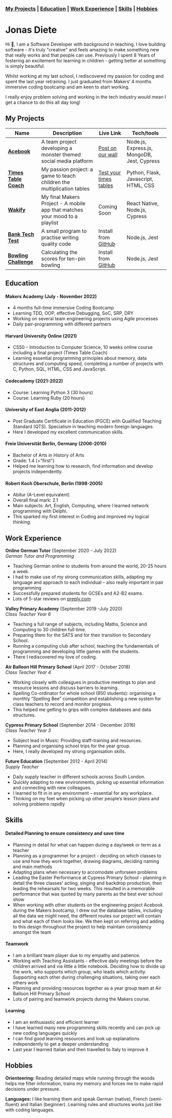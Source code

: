 ### [My Projects](#my-projects) | [Education](#education) | [Work Experience](#work-experience) | [Skills](#skills) | [Hobbies](#hobbies)  

# Jonas Diete

Hi :wave:, I am a Software Developer with background in teaching. I love building software - it's truly "creative" and feels amazing to make something new that really works and that people can use. Previously I spent 8 Years of fostering an excitement for learning in children - getting better at something is simply beautiful.

Whilst working at my last school, I rediscovered my passion for coding and spent the last year retraining.  I just graduated from Makers‘ 4 months immersive coding bootcamp and am keen to start working.   

I really enjoy problem solving and working in the tech industry would mean I get a chance to do this all day long!

## My Projects

| Name                         | Description       | Live Link | Tech/tools        |
| ---------------------------- | ----------------- | ----------| ----------------- |
| [**Acebook**](https://github.com/jonas-diete/acebook-monsters-inc)                  | A team project developing a monster themed social media platform | [Post on our wall](https://monsters-inc-acebook.herokuapp.com/)  | Node.js, Express.js, MongoDB, Jest, Cypress |
| [**Times Table Coach**](https://github.com/jonas-diete/timestablecoach)        | My passion project: a game to teach children the multiplication tables | [Test your times tables](https://ttcoach.herokuapp.com) | Python, Flask, Javascript, HTML, CSS |
| [**Wakify**](https://github.com/jonas-diete/wakify)                  | My final Makers Project - A mobile app that matches your mood to a playlist | Coming Soon | React Native, Node.js, Cypress |
| [**Bank Tech Test**](https://github.com/jonas-diete/bank_tech_test) | A small program to practise writing quality code | Install from [GitHub](https://github.com/jonas-diete/bank_tech_test) | Node.js, Jest |
| [**Bowling Challenge**](https://github.com/jonas-diete/bowling-challenge) | Calculating the scores for ten-pin bowling | Install from [GitHub](https://github.com/jonas-diete/bowling-challenge) | Node.js, Jest |

## Education

#### Makers Academy (July - November 2022)
- 4 months full-time immersive Coding Bootcamp
- Learning TDD, OOP, effective Debugging, SoC, SRP, DRY
- Working on several team engineering projects using Agile processes
- Daily pair-programming with different partners

#### Harvard University Online (2021)
- CS50 – Introduction to Computer Science, 10 weeks online course including a final project (Times Table Coach)
- Learning essential programming principles about memory, data structures and computing speed, completing a number of projects with C, Python, SQL, HTML, CSS and JavaScript.

#### Codecademy (2021-2022)
- Course: Learning Python 3 (30 hours)
- Course: Learning Ruby (20 hours)

#### University of East Anglia (2011-2012)
- Post Graduate Certificate in Education (PGCE) with Qualified Teaching Standard (QTS). Specialism in teaching modern foreign languages. 
- Here I developed my excellent communication skills.

#### Freie Universität Berlin, Germany (2006-2010)
- Bachelor of Arts in History of Arts
- Grade: 1.4 (="first")
- Helped me learning how to research, find information and develop projects independently.

#### Robert Koch Oberschule, Berlin (1998-2005)
- Abitur (A-Level equivalent)
- Overall final mark: 2.1
- Main subjects: Art, English, Computing, where I learned network programming with Delphi. 
- This sparked my first interest in Coding and improved my logical thinking.

## Work Experience

**Online German Tutor** (September 2020 - July 2022)  
_German Tutor and Programming_
- Teaching German online to students from around the world, 20-25 hours a week.
- I had to make use of my strong communication skills, adapting my language and approach to each individual – also really important in pair programming
- Successfully prepared students for GCSEs and A2-B2 exams.
- Lots of 5-star reviews on [preply.com](https://preply.com/en/tutor/686392)

**Valley Primary Academy** (September 2019 -July 2020)  
_Class Teacher Year 6_   
- Teaching a full range of subjects, including Maths, Science and Computing to 30 children full time.
- Preparing them for the SATS and for their transition to Secondary School.
- Running a computing club after school, teaching the fundamentals of programming and developing little games with the students. 
- There I rediscovered my love of coding. 

**Air Balloon Hill Primary School** (April 2017 - October 2018)  
_Class Teacher Year 4_
- Working closely with colleagues in productive meetings to plan and resource lessons and discuss barriers to learning.
- Spelling Co-ordinator for whole school (850 students): organising a monthly “Spelling Bee” competition and establishing a new system for class teachers to record and monitor progress.
- This helped me getting to grips with complex databases and data structures.

**Cypress Primary School** (September 2014 - December 2016)  
_Class Teacher Year 3_
- Subject lead in Music: Providing staff-training and resources.
- Planning and organising school trips for the year group.
- Here, I really developed my strong organisation skills.

**Future Education** (September 2012 - April 2014)  
_Supply Teacher_
- Daily supply teacher in different schools across South London.
- Quickly adapting to new environments, picking up essential information and connecting with new colleagues.
- I learned to fit in in any environment – essential for any workplace.
- Thinking on my feet when picking up other people’s lesson plans and solving problems rapidly


## Skills

#### Detailed Planning to ensure consistency and save time

- Planning in detail for what can happen during a day/week or term as a teacher
- Planning as a programmer for a project - deciding on which classes to use and how they work together, drawing diagrams, deciding naming and main methods
- Adapting plans when necessary to accomodate unforseen problems
- Leading the Easter Performance at Cypress Primary School -  planning in detail the three classes' acting, singing and backdrop production, then leading the rehearsals for two weeks. This resulted in a memorable performance that was quoted by many parents as the best ever school show
- When working with other students on the engineering project Acebook during the Makers bootcamp, I drew out the database tables, including all the data we might need, the different routes our project will contain and what each of them looks like. We then kept on referring and adding to this design throughout the project to help maintain consistency amongst the team

#### Teamwork 

- I am a brilliant team player due to my empathy and patience.
- Working with Teaching Assistants - effective daily meetings before the children arrived and via little a little notebook. Deciding how to divide up the work, who supports which group, who leads which activity. Supporting each other during challenging situations, taking over each others work
- Planning and providing resources together as a year group team at Air Balloon Hill Primary School
- Lots of pairing and teamwork projects during the Makers course.

#### Learning

- I am an enthusiastic and efficient learner
- I have learned many new programming skills recently and can pick up new coding languages quickly
- I can find good learning resources and look up explanations independently to get a deeper understanding
- Last year I learned Italian and then travelled to Italy to improve it

## Hobbies

**Orienteering:** Reading detailed maps while running through the woods helps me filter information, trains my memory and forces me to make rapid decisions under pressure.   

**Languages:** I like learning them and speak German (native), French (semi-fluent) and Italian (beginner). Learning rules and structures works just like with coding languages.
